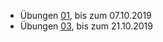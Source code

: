 - Übungen [01](/uebungen_01.md), bis zum 07.10.2019
- Übungen [03](/uebungen_03.md), bis zum 21.10.2019
